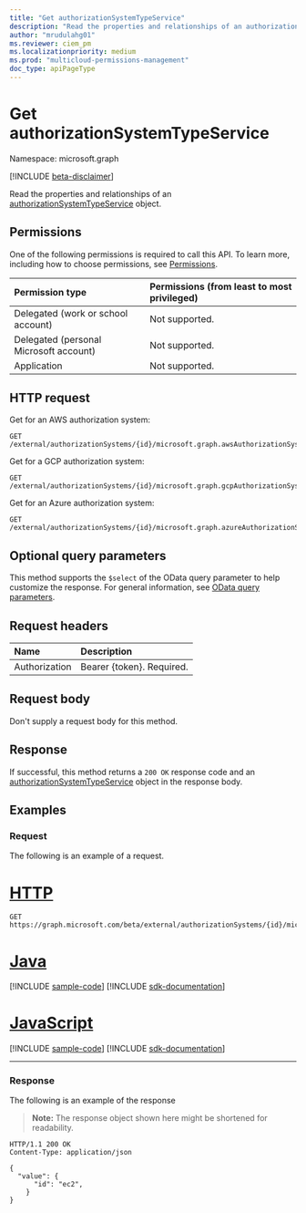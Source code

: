 ```yaml
---
title: "Get authorizationSystemTypeService"
description: "Read the properties and relationships of an authorizationSystemTypeService object."
author: "mrudulahg01"
ms.reviewer: ciem_pm
ms.localizationpriority: medium
ms.prod: "multicloud-permissions-management"
doc_type: apiPageType
---
```


# Get authorizationSystemTypeService
Namespace: microsoft.graph

[!INCLUDE [beta-disclaimer](../../includes/beta-disclaimer.md)]

Read the properties and relationships of an [authorizationSystemTypeService](../resources/authorizationsystemtypeservice.md) object.

## Permissions
One of the following permissions is required to call this API. To learn more, including how to choose permissions, see [Permissions](/graph/permissions-reference).

|Permission type|Permissions (from least to most privileged)|
|:---|:---|
|Delegated (work or school account)|Not supported.|
|Delegated (personal Microsoft account)|Not supported.|
|Application|Not supported.|

<!--
[!INCLUDE [epm-rbac-servicenow-apis-read](../includes/rbac-for-apis/epm-rbac-servicenow-apis-read.md)]
-->

## HTTP request

Get for an AWS authorization system:
<!-- {
  "blockType": "ignored"
}
-->
``` http
GET /external/authorizationSystems/{id}/microsoft.graph.awsAuthorizationSystem/services/{authorizationSystemTypeServiceId}
```

Get for a GCP authorization system:
<!-- {
  "blockType": "ignored"
}
-->
``` http
GET /external/authorizationSystems/{id}/microsoft.graph.gcpAuthorizationSystem/services/{authorizationSystemTypeServiceId}
```

Get for an Azure authorization system:
<!-- {
  "blockType": "ignored"
}
-->
``` http
GET /external/authorizationSystems/{id}/microsoft.graph.azureAuthorizationSystem/services/{authorizationSystemTypeServiceId}
```

## Optional query parameters
This method supports the `$select` of the OData query parameter to help customize the response. For general information, see [OData query parameters](/graph/query-parameters).

## Request headers
|Name|Description|
|:---|:---|
|Authorization|Bearer {token}. Required.|

## Request body
Don't supply a request body for this method.

## Response

If successful, this method returns a `200 OK` response code and an [authorizationSystemTypeService](../resources/authorizationsystemtypeservice.md) object in the response body.

## Examples

### Request
The following is an example of a request.
# [HTTP](#tab/http)
<!-- {
  "blockType": "request",
  "name": "get_authorizationsystemtypeservice"
}
-->
``` http
GET https://graph.microsoft.com/beta/external/authorizationSystems/{id}/microsoft.graph.awsAuthorizationSystem/services/ec2
```

# [Java](#tab/java)
[!INCLUDE [sample-code](../includes/snippets/java/get-authorizationsystemtypeservice-java-snippets.md)]
[!INCLUDE [sdk-documentation](../includes/snippets/snippets-sdk-documentation-link.md)]

# [JavaScript](#tab/javascript)
[!INCLUDE [sample-code](../includes/snippets/javascript/get-authorizationsystemtypeservice-javascript-snippets.md)]
[!INCLUDE [sdk-documentation](../includes/snippets/snippets-sdk-documentation-link.md)]

---


### Response
The following is an example of the response
>**Note:** The response object shown here might be shortened for readability.
<!-- {
  "blockType": "response",
  "truncated": true,
  "@odata.type": "microsoft.graph.authorizationSystemTypeService"
}
-->
``` http
HTTP/1.1 200 OK
Content-Type: application/json

{
  "value": {
      "id": "ec2",
    }
}
```
